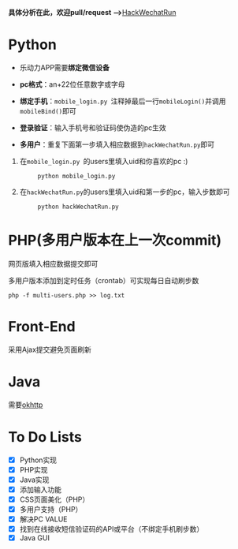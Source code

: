 **具体分析在此，欢迎pull/request -->**[HackWechatRun](https://evilmass.cc/2017/03/30/HackWechatRun/)

# Python

* 乐动力APP需要**绑定微信设备**
* **pc格式**：an+22位任意数字或字母
* **绑定手机**：`mobile_login.py `注释掉最后一行`mobileLogin()`并调用`mobileBind()`即可
* **登录验证**：输入手机号和验证码使伪造的pc生效

* **多用户**：重复下面第一步填入相应数据到`hackWechatRun.py`即可
1. 在`mobile_login.py `的users里填入uid和你喜欢的pc :)

            python mobile_login.py


2. 在`hackWechatRun.py`的users里填入uid和第一步的pc，输入步数即可
 
            python hackWechatRun.py

# PHP(多用户版本在上一次commit)
网页版填入相应数据提交即可

多用户版本添加到定时任务（crontab）可实现每日自动刷步数

    php -f multi-users.php >> log.txt

# Front-End
采用Ajax提交避免页面刷新

# Java
需要[okhttp](https://github.com/square/okhttp)

# To Do Lists
- [x] Python实现
- [x] PHP实现
- [x] Java实现
- [x] 添加输入功能
- [x] CSS页面美化（PHP）
- [x] 多用户支持（PHP）
- [x] 解决PC VALUE
- [x] 找到在线接收短信验证码的API或平台（不绑定手机刷步数）
- [x] Java GUI
